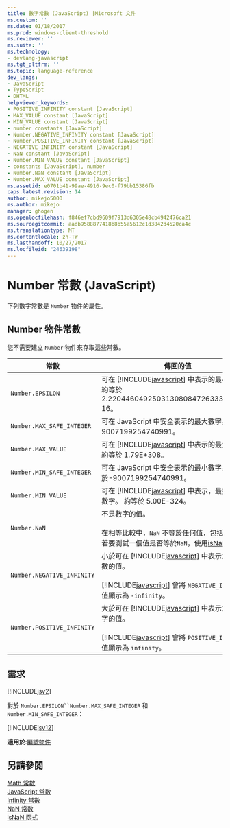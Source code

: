 ```yaml
---
title: 數字常數 (JavaScript) |Microsoft 文件
ms.custom: ''
ms.date: 01/18/2017
ms.prod: windows-client-threshold
ms.reviewer: ''
ms.suite: ''
ms.technology:
- devlang-javascript
ms.tgt_pltfrm: ''
ms.topic: language-reference
dev_langs:
- JavaScript
- TypeScript
- DHTML
helpviewer_keywords:
- POSITIVE_INFINITY constant [JavaScript]
- MAX_VALUE constant [JavaScript]
- MIN_VALUE constant [JavaScript]
- number constants [JavaScript]
- Number.NEGATIVE_INFINITY constant [JavaScript]
- Number.POSITIVE_INFINITY constant [JavaScript]
- NEGATIVE_INFINITY constant [JavaScript]
- NaN constant [JavaScript]
- Number.MIN_VALUE constant [JavaScript]
- constants [JavaScript], number
- Number.NaN constant [JavaScript]
- Number.MAX_VALUE constant [JavaScript]
ms.assetid: e0701b41-99ae-4916-9ec0-f79bb15386fb
caps.latest.revision: 14
author: mikejo5000
ms.author: mikejo
manager: ghogen
ms.openlocfilehash: f846ef7cbd9609f7913d6305e48cb4942476ca21
ms.sourcegitcommit: aadb9588877418b8b55a5612c1d3842d4520ca4c
ms.translationtype: MT
ms.contentlocale: zh-TW
ms.lasthandoff: 10/27/2017
ms.locfileid: "24639198"
---
```

# <a name="number-constants-javascript"></a>Number 常數 (JavaScript)
下列數字常數是 `Number` 物件的屬性。  
  
## <a name="number-object-constants"></a>Number 物件常數  
 您不需要建立 `Number` 物件來存取這些常數。  
  
|常數|傳回的值|  
|--------------|--------------------|  
|`Number.EPSILON`|可在 [!INCLUDE[javascript](../../javascript/includes/javascript-md.md)] 中表示的最小數字。 約等於 2.2204460492503130808472633361816E-16。|  
|`Number.MAX_SAFE_INTEGER`|可在 JavaScript 中安全表示的最大數字。 等於 9007199254740991。|  
|`Number.MAX_VALUE`|可在 [!INCLUDE[javascript](../../javascript/includes/javascript-md.md)] 中表示的最大數字。 約等於 1.79E+308。|  
|`Number.MIN_SAFE_INTEGER`|可在 JavaScript 中安全表示的最小數字。 等於-9007199254740991。|  
|`Number.MIN_VALUE`|可在 [!INCLUDE[javascript](../../javascript/includes/javascript-md.md)] 中表示，最接近零的數字。 約等於 5.00E-324。|  
|`Number.NaN`|不是數字的值。<br /><br /> 在相等比較中，`NaN` 不等於任何值，包括它自己。 若要測試一個值是否等於`NaN`，使用[isNaN 函式](../../javascript/reference/isnan-function-javascript.md)。|  
|`Number.NEGATIVE_INFINITY`|小於可在 [!INCLUDE[javascript](../../javascript/includes/javascript-md.md)] 中表示之最大負數的值。<br /><br /> [!INCLUDE[javascript](../../javascript/includes/javascript-md.md)] 會將 `NEGATIVE_INFINITY` 值顯示為 `-infinity`。|  
|`Number.POSITIVE_INFINITY`|大於可在 [!INCLUDE[javascript](../../javascript/includes/javascript-md.md)] 中表示之最大數字的值。<br /><br /> [!INCLUDE[javascript](../../javascript/includes/javascript-md.md)] 會將 `POSITIVE_INFINITY` 值顯示為 `infinity`。|  
  
## <a name="requirements"></a>需求  
 [!INCLUDE[jsv2](../../javascript/reference/includes/jsv2-md.md)]  
  
 對於 `Number.EPSILON``Number.MAX_SAFE_INTEGER` 和 `Number.MIN_SAFE_INTEGER`：  
  
 [!INCLUDE[jsv12](../../javascript/reference/includes/jsv12-md.md)]  
  
 **適用於**:[編號物件](../../javascript/reference/number-object-javascript.md)  
  
## <a name="see-also"></a>另請參閱  
 [Math 常數](../../javascript/reference/math-constants-javascript.md)   
 [JavaScript 常數](../../javascript/reference/javascript-constants.md)   
 [Infinity 常數](../../javascript/reference/infinity-constant-javascript.md)   
 [NaN 常數](../../javascript/reference/nan-constant-javascript.md)   
 [isNaN 函式](../../javascript/reference/isnan-function-javascript.md)